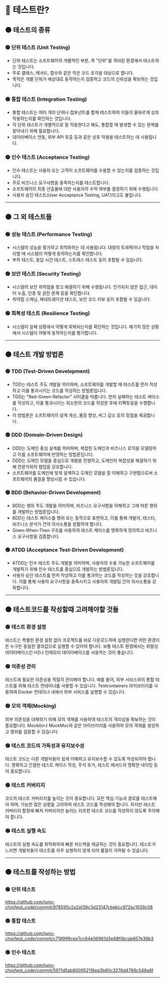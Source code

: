 # 🔴 테스트란?

## 🟠 테스트의 종류

### 🟢 **단위 테스트 (Unit Testing)**

- 단위 테스트는 소프트웨어의 개별적인 부분, 즉 "단위"를 격리된 환경에서 테스트하는 것입니다.
- 주로 클래스, 메서드, 함수와 같은 작은 코드 조각을 대상으로 합니다.
- 목적은 개별 단위가 예상대로 동작하는지 검증하고 코드의 신뢰성을 확보하는 것입니다.

### **🟢 통합 테스트 (Integration Testing)**

- 통합 테스트는 여러 개의 단위나 컴포넌트를 함께 테스트하여 이들이 올바르게 상호 작용하는지를 확인하는 것입니다.
- 각 단위 테스트가 개별적으로 잘 작동한다고 해도, 통합할 때 발생할 수 있는 문제를 찾아내기 위해 필요합니다.
- 데이터베이스 연동, 외부 API 호출 등과 같은 상호 작용을 테스트하는 데 사용됩니다.

### **🟢 인수 테스트 (Acceptance Testing)**

- 인수 테스트는 사용자 또는 고객이 소프트웨어를 수용할 수 있는지를 검증하는 것입니다.
- 주로 비즈니스 요구사항을 충족하는지를 테스트합니다.
- 소프트웨어의 최종 산출물에 대한 사용자의 수락 여부를 결정하기 위해 수행됩니다.
- 사용자 승인 테스트(User Acceptance Testing, UAT)라고도 불립니다.

---

## 🟠 그 외 테스트들

### 🟢 **성능 테스트 (Performance Testing)**

- 시스템의 성능을 평가하고 최적화하는 데 사용됩니다. 대량의 트래픽이나 작업을 처리할 때 시스템이 어떻게 동작하는지를 확인합니다.
- 부하 테스트, 응답 시간 테스트, 스트레스 테스트 등이 포함될 수 있습니다.

### **🟢 보안 테스트 (Security Testing)**

- 시스템의 보안 취약점을 찾고 해결하기 위해 수행됩니다. 인가되지 않은 접근, 데이터 누출, 인증 및 권한 문제 등을 확인합니다.
- 취약점 스캐닝, 페네트레이션 테스트, 보안 코드 리뷰 등이 포함될 수 있습니다.

### **🟢 회복성 테스트 (Resilience Testing)**

- 시스템이 실패 상황에서 어떻게 회복되는지를 확인하는 것입니다. 예기치 않은 상황에서 시스템이 어떻게 동작하는지를 평가합니다.

---

## 🟠 테스트 개발 방법론

### **🟢 TDD (Test-Driven Development)**

- TDD는 테스트 주도 개발을 의미하며, 소프트웨어를 개발할 때 테스트를 먼저 작성하고 이를 통과시키는 코드를 작성하는 방법론입니다.
- TDD는 "Red-Green-Refactor" 사이클을 따릅니다. 먼저 실패하는 테스트 케이스를 작성하고, 이를 통과시키는 최소한의 코드를 작성한 후에 리팩토링을 수행합니다.
- 이 방법론은 소프트웨어의 설계 개선, 품질 향상, 버그 감소 등의 장점을 제공합니다.

### **🟢 DDD (Domain-Driven Design)**

- DDD는 도메인 중심 설계를 의미하며, 복잡한 도메인과 비즈니스 로직을 모델링하고 이를 소프트웨어에 반영하는 방법론입니다.
- DDD는 도메인 모델을 중심으로 개발을 진행하고, 도메인의 복잡성을 해결하기 위해 전문가와의 협업을 강조합니다.
- 소프트웨어를 도메인에 맞게 설계하고 도메인 모델을 잘 이해하고 구현함으로써 소프트웨어의 품질을 향상시킬 수 있습니다.

### **🟢 BDD (Behavior-Driven Development)**

- BDD는 행위 주도 개발을 의미하며, 비즈니스 요구사항을 이해하고 그에 따른 행위를 개발하는 방법론입니다.
- BDD는 테스트 케이스를 행위 또는 동작으로 표현하고, 이를 통해 개발자, 테스터, 비즈니스 분석가 간의 의사소통을 원활하게 합니다.
- Given-When-Then 구조를 사용하여 테스트 케이스를 명확하게 정의하고 비즈니스 요구사항을 검증합니다.

### **🟢 ATDD (Acceptance Test-Driven Development)**

- ATDD는 인수 테스트 주도 개발을 의미하며, 사용자의 수용 가능한 소프트웨어를 개발하기 위해 인수 테스트를 중심으로 개발하는 방법론입니다.
- 사용자 승인 테스트를 먼저 작성하고 이를 통과하는 코드를 작성하는 것을 강조합니다. 이를 통해 사용자 요구사항을 충족시키고 사용자와 개발팀 간의 의사소통을 강화합니다.

---

## 🟠 테스트코드를 작성할때 고려해야할 것들

### 🟢 **테스트 환경 설정**

테스트는 특별한 환경 설정 없이 프로젝트를 바로 다운로드하여 실행한다면 어떤 환경이든 누구든 동일한 결과값으로 실행할 수 있어야 합니다. 보통 테스트 환경에서는 휘발성 데이터베이스인 H2나 인메모리 데이터베이스를 사용하는 것이 좋습니다.

### **🟢 의존성 관리**

테스트에 필요한 의존성을 적절히 관리해야 합니다. 예를 들어, 외부 서비스와의 통합 테스트를 위해 테스트 컨테이너를 사용할 수 있습니다. Testcontainers 라이브러리를 사용하여 Docker 컨테이너 내에서 외부 서비스를 실행할 수 있습니다.

### **🟢 모의 객체(Mocking)**

외부 의존성을 대체하기 위해 모의 객체를 사용하여 테스트의 격리성을 확보하는 것이 중요합니다. Mockito나 MockMvc와 같은 라이브러리를 사용하여 모의 객체를 생성하고 행위를 검증할 수 있습니다.

### **🟢 테스트 코드의 가독성과 유지보수성**

테스트 코드는 다른 개발자들이 쉽게 이해하고 유지보수할 수 있도록 작성되어야 합니다. 명확하고 간결한 테스트 케이스 작성, 주석 추가, 테스트 메서드의 명확한 네이밍 등이 중요합니다.

### **🟢 테스트 커버리지**

코드의 테스트 커버리지를 높이는 것이 중요합니다. 모든 핵심 기능과 경로를 테스트해야 하며, 가능한 많은 상황을 고려하여 테스트 코드를 작성해야 합니다. 하지만 테스트 커버리지 함정에 빠져 커버리지만 늘리는 러프한 테스트 코드를 작성하지 않도록 주의해야 합니다.

### **🟢 테스트 실행 속도**

테스트의 실행 속도를 최적화하여 빠른 피드백을 제공하는 것이 중요합니다. 테스트가 느리면 개발자들이 테스트를 자주 실행하지 않게 되어 품질이 저하될 수 있습니다.

---

## 🟠 테스트를 작성하는 방법

### 🟢 단위 테스트

https://github.com/juno-choi/test_code/commit/978595c2a2a139c3d23147cbebcc972ac1639c08

### 🟢 통합 테스트

https://github.com/juno-choi/test_code/commit/c719999cee7cc64e06961d3e68f0bcab657e36b3

### 🟢 인수 테스트

https://github.com/juno-choi/test_code/commit/5971d5ab900952116ea3b60c3276d4789c548e6f

---